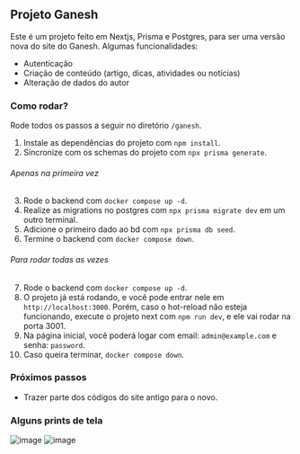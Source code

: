 ## Projeto Ganesh

Este é um projeto feito em Nextjs, Prisma e Postgres, para ser uma versão nova do site do Ganesh.
Algumas funcionalidades:
- Autenticação
- Criação de conteúdo (artigo, dicas, atividades ou notícias)
- Alteração de dados do autor

### Como rodar?

Rode todos os passos a seguir no diretório `/ganesh`. 

1. Instale as dependências do projeto com `npm install`.
2. Sincronize com os schemas do projeto com `npx prisma generate`.

###### Apenas na primeira vez
3. Rode o backend com `docker compose up -d`.
4. Realize as migrations no postgres com `npx prisma migrate dev` em um outro terminal.
5. Adicione o primeiro dado ao bd com `npx prisma db seed`.
6. Termine o backend com `docker compose down`.

###### Para rodar todas as vezes
7. Rode o backend com `docker compose up -d`.
8. O projeto já está rodando, e você pode entrar nele em `http://localhost:3000`. Porém, caso o hot-reload não esteja funcionando, execute o projeto next com `npm run dev`, e ele vai rodar na porta 3001.
9. Na página inicial, você poderá logar com email: `admin@example.com` e senha: `password`.
10. Caso queira terminar, `docker compose down`.

### Próximos passos

- Trazer parte dos códigos do site antigo para o novo.

### Alguns prints de tela
![image](https://github.com/user-attachments/assets/716faa2a-e72d-47f2-8e82-a6089babc849)
![image](https://github.com/user-attachments/assets/9ff10f76-7b14-4a6b-af40-1783f023bbc3)
